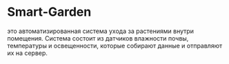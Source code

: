 # Smart-Garden
 это автоматизированная система ухода за растениями внутри помещения. Система состоит из датчиков влажности почвы, температуры и освещенности, которые собирают данные и отправляют их на сервер. 
